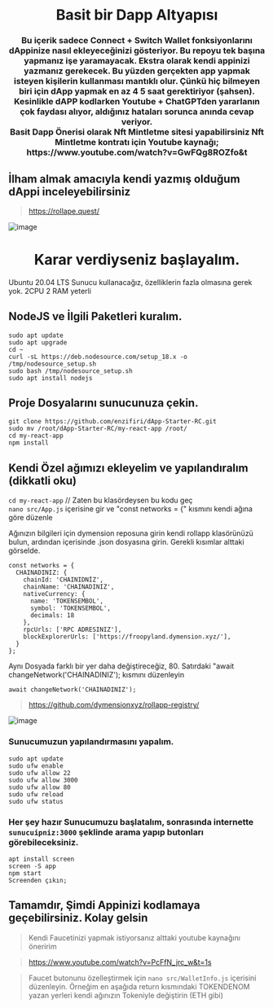 <h1 align="center">Basit bir Dapp Altyapısı</h1>

<h3 align="center">
Bu içerik sadece Connect + Switch Wallet fonksiyonlarını dAppinize nasıl ekleyeceğinizi gösteriyor. Bu repoyu tek başına yapmanız işe yaramayacak. Ekstra olarak kendi appinizi yazmanız gerekecek. Bu yüzden gerçekten app yapmak isteyen kişilerin kullanması mantıklı olur. Çünkü hiç bilmeyen biri için dApp yapmak en az 4 5 saat gerektiriyor (şahsen). Kesinlikle dAPP kodlarken Youtube + ChatGPTden yararlanın çok faydası alıyor, aldığınız hataları sorunca anında cevap veriyor. <br>
 Basit Dapp Önerisi olarak Nft Mintletme sitesi yapabilirsiniz
Nft Mintletme kontratı için Youtube kaynağı; https://www.youtube.com/watch?v=GwFQg8ROZfo&t
</h3>

## İlham almak amacıyla kendi yazmış olduğum dAppi inceleyebilirsiniz
> https://rollape.quest/

![image](https://github.com/enzifiri/dApp-Starter-RC/assets/76253089/99e5e956-290f-49c1-9400-1e564cc00f34)

<h1 align="center">Karar verdiyseniz başlayalım.</h1>

Ubuntu 20.04 LTS Sunucu kullanacağız, özelliklerin fazla olmasına gerek yok. 2CPU 2 RAM yeterli

## NodeJS ve İlgili Paketleri kuralım.
```
sudo apt update
sudo apt upgrade
cd ~
curl -sL https://deb.nodesource.com/setup_18.x -o /tmp/nodesource_setup.sh
sudo bash /tmp/nodesource_setup.sh
sudo apt install nodejs

```

## Proje Dosyalarını sunucunuza çekin.
```
git clone https://github.com/enzifiri/dApp-Starter-RC.git
sudo mv /root/dApp-Starter-RC/my-react-app /root/
cd my-react-app
npm install
```

## Kendi Özel ağımızı ekleyelim ve yapılandıralım (dikkatli oku)
```cd my-react-app``` // Zaten bu klasördeysen bu kodu geç <br>
```nano src/App.js``` içerisine gir ve "const networks = {" kısmını kendi ağına göre düzenle <br>

Ağınızın bilgileri için dymension reposuna girin kendi rollapp klasörünüzü bulun, ardından içerisinde .json dosyasına girin. Gerekli kısımlar alttaki görselde.

```
const networks = {
  CHAINADINIZ: {
    chainId: 'CHAINIDNİZ',
    chainName: 'CHAINADINIZ',
    nativeCurrency: {
      name: 'TOKENSEMBOL',
      symbol: 'TOKENSEMBOL',
      decimals: 18
    },
    rpcUrls: ['RPC ADRESINIZ'],
    blockExplorerUrls: ['https://froopyland.dymension.xyz/'],
  }
};
```
Aynı Dosyada farklı bir yer daha değiştireceğiz, 80. Satırdaki "await changeNetwork('CHAINADINIZ'); kısmını düzenleyin
```
await changeNetwork('CHAINADINIZ');
```
> https://github.com/dymensionxyz/rollapp-registry/

![image](https://github.com/enzifiri/dApp-Starter-RC/assets/76253089/034fe5e5-c3a4-4bc9-b2ff-54df939f0c35)


### Sunucumuzun yapılandırmasını yapalım.
```
sudo apt update
sudo ufw enable
sudo ufw allow 22
sudo ufw allow 3000
sudo ufw allow 80
sudo ufw reload
sudo ufw status
```

### Her şey hazır Sunucumuzu başlatalım, sonrasında internette ``sunucuipniz:3000`` şeklinde arama yapıp butonları görebileceksiniz.
```
apt install screen
screen -S app
npm start
Screenden çıkın;
```

## Tamamdır, Şimdi Appinizi kodlamaya geçebilirsiniz. Kolay gelsin 
> Kendi Faucetinizi yapmak istiyorsanız alttaki youtube kaynağını öneririm

> https://www.youtube.com/watch?v=PcFfN_jrc_w&t=1s

> Faucet butonunu özelleştirmek için ``nano src/WalletInfo.js`` içerisini düzenleyin. Örneğim en aşağıda return kısmındaki TOKENDENOM yazan yerleri kendi ağınızın Tokeniyle değiştirin (ETH gibi)

